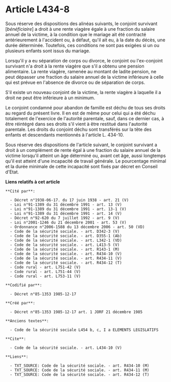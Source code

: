 # Article L434-8

Sous réserve des dispositions des alinéas suivants, le conjoint survivant [*bénéficiaire*] a droit à une rente viagère égale
à une fraction du salaire annuel de la victime, à la condition que le mariage ait été contracté antérieurement à l'accident
ou, à défaut, qu'il ait eu, à la date du décès, une durée déterminée. Toutefois, ces conditions ne sont pas exigées si un ou
plusieurs enfants sont issus du mariage. 

Lorsqu'il y a eu séparation de corps ou divorce, le conjoint ou l'ex-conjoint survivant n'a droit à la rente viagère que s'il
a obtenu une pension alimentaire. La rente viagère, ramenée au montant de ladite pension, ne peut dépasser une fraction du
salaire annuel de la victime inférieure à celle qui est prévue en l'absence de divorce ou de séparation de corps. 

S'il existe un nouveau conjoint de la victime, la rente viagère à laquelle il a droit ne peut être inférieure à un minimum. 

Le conjoint condamné pour abandon de famille est déchu de tous ses droits au regard du présent livre. Il en est de même pour
celui qui a été déchu totalement de l'exercice de l'autorité parentale, sauf, dans ce dernier cas, à être réintégré dans ses
droits s'il vient à être restitué dans l'autorité parentale. Les droits du conjoint déchu sont transférés sur la tête des
enfants et descendants mentionnés à l'article L. 434-10. 

Sous réserve des dispositions de l'article suivant, le conjoint survivant a droit à un complément de rente égal à une
fraction du salaire annuel de la victime lorsqu'il atteint un âge déterminé ou, avant cet âge, aussi longtemps qu'il est
atteint d'une incapacité de travail générale. Le pourcentage minimal et la durée minimale de cette incapacité sont fixés par
décret en Conseil d'Etat.

**Liens relatifs à cet article**

	**Cité par**:

	  - Décret n°1938-06-17. du 17 juin 1938 - art. 21 (V)
	  - Loi n°91-1389 du 31 décembre 1991 - art. 13 (V)
	  - Loi n°91-1389 du 31 décembre 1991 - art. 13-1 (V)
	  - Loi n°91-1389 du 31 décembre 1991 - art. 14 (V)
	  - Décret n°92-620 du 7 juillet 1992 - art. 9 (V)
	  - Loi n°2001-1246 du 21 décembre 2001 - art. 53 (V)
	  - Ordonnance n°2006-1588 du 13 décembre 2006 - art. 50 (VD)
	  - Code de la sécurité sociale. - art. D342-3 (V)
	  - Code de la sécurité sociale. - art. D355-1 (Ab)
	  - Code de la sécurité sociale. - art. L342-1 (VD)
	  - Code de la sécurité sociale. - art. L413-5 (V)
	  - Code de la sécurité sociale. - art. R143-1 (M)
	  - Code de la sécurité sociale. - art. R434-10 (V)
	  - Code de la sécurité sociale. - art. R434-11 (V)
	  - Code de la sécurité sociale. - art. R434-12 (T)
	  - Code rural - art. L751-42 (V)
	  - Code rural - art. L751-44 (V)
	  - Code rural - art. L753-11 (V)

	**Codifié par**:

	  - Décret n°85-1353 1985-12-17

	**Créé par**:

	  - Décret n°85-1353 1985-12-17 art. 1 JORF 21 décembre 1985

	**Anciens textes**:

	  - Code de la sécurité sociale L454 b, c, I a ELEMENTS LEGISLATIFS

	**Cite**:

	  - Code de la sécurité sociale. - art. L434-10 (V)

	**Liens**:

	  - TXT_SOURCE: Code de la sécurité sociale. - art. R434-10 (M)
	  - TXT_SOURCE: Code de la sécurité sociale. - art. R434-11 (M)
	  - TXT_SOURCE: Code de la sécurité sociale. - art. R434-12 (T)

